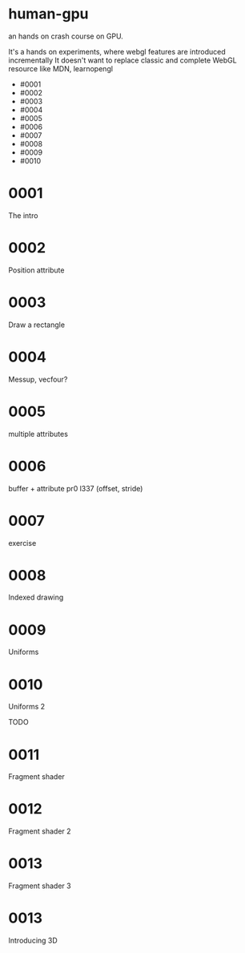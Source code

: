 # human-gpu

an hands on crash course on GPU.

It's a hands on experiments, where webgl features are introduced incrementally
It doesn't want to replace classic and complete WebGL resource like MDN, learnopengl

- #0001
- #0002
- #0003
- #0004
- #0005
- #0006
- #0007
- #0008
- #0009
- #0010

# 0001

The intro

# 0002

Position attribute

# 0003

Draw a rectangle

# 0004

Messup, vecfour?

# 0005

multiple attributes

# 0006

buffer + attribute pr0 l337 (offset, stride)

# 0007

exercise

# 0008

Indexed drawing

# 0009

Uniforms

# 0010

Uniforms 2

TODO

# 0011

Fragment shader

# 0012

Fragment shader 2

# 0013

Fragment shader 3

# 0013

Introducing 3D

